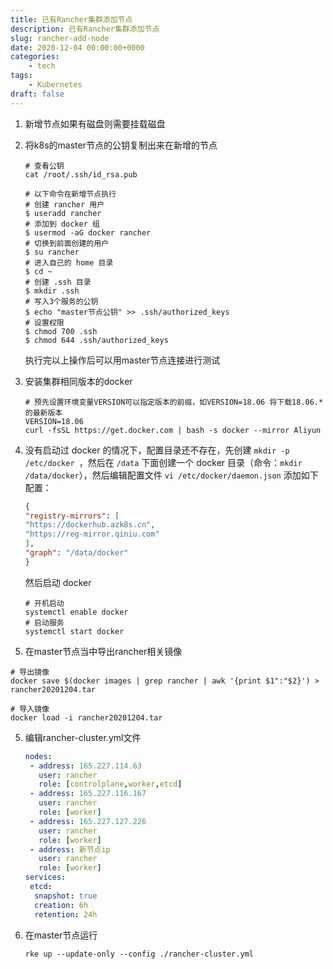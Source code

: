 ```yaml
---
title: 已有Rancher集群添加节点
description: 已有Rancher集群添加节点
slug: rancher-add-node
date: 2020-12-04 00:00:00+0000
categories:
    - tech
tags:
    - Kubernetes
draft: false
---
```


1. 新增节点如果有磁盘则需要挂载磁盘

2. 将k8s的master节点的公钥复制出来在新增的节点

   ```shell
   # 查看公钥
   cat /root/.ssh/id_rsa.pub
   
   # 以下命令在新增节点执行
   # 创建 rancher 用户
   $ useradd rancher
   # 添加到 docker 组
   $ usermod -aG docker rancher
   # 切换到前面创建的用户
   $ su rancher
   # 进入自己的 home 目录
   $ cd ~
   # 创建 .ssh 目录
   $ mkdir .ssh
   # 写入3个服务的公钥
   $ echo "master节点公钥" >> .ssh/authorized_keys
   # 设置权限
   $ chmod 700 .ssh
   $ chmod 644 .ssh/authorized_keys
   ```

   执行完以上操作后可以用master节点连接进行测试

3. 安装集群相同版本的docker

   ```shell
   # 预先设置环境变量VERSION可以指定版本的前缀，如VERSION=18.06 将下载18.06.*的最新版本
   VERSION=18.06
   curl -fsSL https://get.docker.com | bash -s docker --mirror Aliyun
   ```
   
4. 没有启动过 docker 的情况下，配置目录还不存在，先创建 `mkdir -p /etc/docker `，然后在 `/data`
   下面创建一个 docker 目录（命令：` mkdir /data/docker `），然后编辑配置文件 `vi /etc/docker/daemon.json` 添加如下配置：

   ```json
   {
   "registry-mirrors": [
   "https://dockerhub.azk8s.cn",
   "https://reg-mirror.qiniu.com"
   ],
   "graph": "/data/docker"
   }
   ```

   然后启动 docker

   ```shell
   # 开机启动
   systemctl enable docker
   # 启动服务
   systemctl start docker
   ```

   

5. 在master节点当中导出rancher相关镜像

```shell
# 导出镜像
docker save $(docker images | grep rancher | awk '{print $1":"$2}') > rancher20201204.tar

# 导入镜像
docker load -i rancher20201204.tar
```



5. 编辑rancher-cluster.yml文件

   ```yaml
   nodes:
    - address: 165.227.114.63
      user: rancher
      role: [controlplane,worker,etcd]
    - address: 165.227.116.167
      user: rancher
      role: [worker]
    - address: 165.227.127.226
      user: rancher
      role: [worker]
    - address: 新节点ip
      user: rancher
      role: [worker]
   services:
    etcd:
     snapshot: true
     creation: 6h
     retention: 24h
   ```

   

6. 在master节点运行

   ```shell
   rke up --update-only --config ./rancher-cluster.yml
   ```

   
